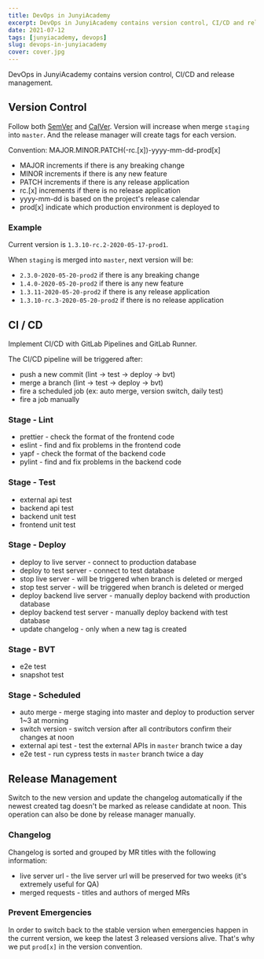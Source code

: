 ```yaml
---
title: DevOps in JunyiAcademy
excerpt: DevOps in JunyiAcademy contains version control, CI/CD and release management.
date: 2021-07-12
tags: [junyiacademy, devops]
slug: devops-in-junyiacademy
cover: cover.jpg
---
```


DevOps in JunyiAcademy contains version control, CI/CD and release management.

## Version Control

Follow both [SemVer](https://semver.org/) and [CalVer](https://calver.org/). Version will increase when merge `staging` into `master`. And the release manager will create tags for each version.

Convention: MAJOR.MINOR.PATCH(-rc.[x])-yyyy-mm-dd-prod[x]

- MAJOR increments if there is any breaking change
- MINOR increments if there is any new feature
- PATCH increments if there is any release application
- rc.[x] increments if there is no release application
- yyyy-mm-dd is based on the project's release calendar
- prod[x] indicate which production environment is deployed to

### Example

Current version is `1.3.10-rc.2-2020-05-17-prod1`.

When `staging` is merged into `master`, next version will be:

- `2.3.0-2020-05-20-prod2` if there is any breaking change
- `1.4.0-2020-05-20-prod2` if there is any new feature
- `1.3.11-2020-05-20-prod2` if there is any release application
- `1.3.10-rc.3-2020-05-20-prod2` if there is no release application

## CI / CD

Implement CI/CD with GitLab Pipelines and GitLab Runner.

The CI/CD pipeline will be triggered after:

- push a new commit (lint -> test -> deploy -> bvt)
- merge a branch (lint -> test -> deploy -> bvt)
- fire a scheduled job (ex: auto merge, version switch, daily test)
- fire a job manually

### Stage - Lint

- prettier - check the format of the frontend code
- eslint - find and fix problems in the frontend code
- yapf - check the format of the backend code
- pylint - find and fix problems in the backend code

### Stage - Test

- external api test
- backend api test
- backend unit test
- frontend unit test

### Stage - Deploy

- deploy to live server - connect to production database
- deploy to test server - connect to test database
- stop live server - will be triggered when branch is deleted or merged
- stop test server - will be triggered when branch is deleted or merged
- deploy backend live server - manually deploy backend with production database
- deploy backend test server - manually deploy backend with test database
- update changelog - only when a new tag is created

### Stage - BVT

- e2e test
- snapshot test

### Stage - Scheduled

- auto merge - merge staging into master and deploy to production server 1~3 at morning
- switch version - switch version after all contributors confirm their changes at noon
- external api test - test the external APIs in `master` branch twice a day
- e2e test - run cypress tests in `master` branch twice a day

## Release Management

Switch to the new version and update the changelog automatically if the newest created tag doesn't be marked as release candidate at noon. This operation can also be done by release manager manually.

### Changelog

Changelog is sorted and grouped by MR titles with the following information:

- live server url - the live server url will be preserved for two weeks (it's extremely useful for QA)
- merged requests - titles and authors of merged MRs

### Prevent Emergencies

In order to switch back to the stable version when emergencies happen in the current version, we keep the latest 3 released versions alive. That's why we put `prod[x]` in the version convention.
